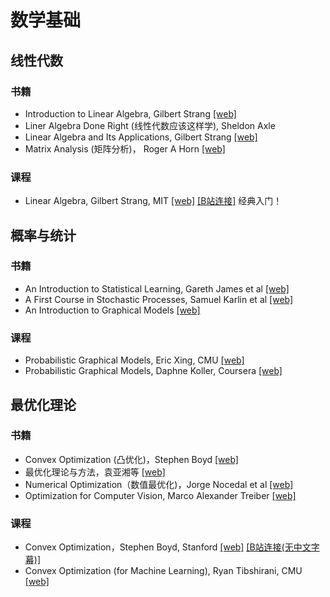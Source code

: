 # 数学基础

## 线性代数
### 书籍
- Introduction to Linear Algebra, Gilbert Strang [[web]](http://math.mit.edu/~gs/linearalgebra/)
- Liner Algebra Done Right (线性代数应该这样学), Sheldon Axle
- Linear Algebra and Its Applications, Gilbert Strang [[web]](http://www.math.hcmus.edu.vn/~bxthang/Linear%20algebra%20and%20its%20applications.pdf)
- Matrix Analysis (矩阵分析)， Roger A Horn [[web]](http://www.cse.zju.edu.cn/eclass/attachments/2015-10/01-1446086008-145421.pdf)

### 课程
- Linear Algebra, Gilbert Strang, MIT [[web]](https://ocw.mit.edu/courses/mathematics/18-06-linear-algebra-spring-2010/) [[B站连接]](https://www.bilibili.com/video/av15463995) 经典入门！

## 概率与统计
### 书籍
- An Introduction to Statistical Learning, Gareth James et al [[web]](http://www-bcf.usc.edu/~gareth/ISL/)
- A First Course in Stochastic Processes, Samuel Karlin et al [[web]](https://labs.xjtudlc.com/labs/wldmt/reading%20list/books/Probability%20and%20stochastic%20processes/A%20First%20Course%20in%20Stochastic%20Processes.pdf)
- An Introduction to Graphical Models [[web]](http://www.cis.upenn.edu/~mkearns/papers/barbados/jordan-tut.pdf)

### 课程
- Probabilistic Graphical Models, Eric Xing, CMU [[web]](http://www.cs.cmu.edu/~epxing/Class/10708-14/lecture.html)
- Probabilistic Graphical Models, Daphne Koller, Coursera [[web]](https://www.coursera.org/specializations/probabilistic-graphical-models)

## 最优化理论
### 书籍
- Convex Optimization (凸优化)，Stephen Boyd [[web]](https://web.stanford.edu/~boyd/cvxbook/bv_cvxbook.pdf)
- 最优化理论与方法，袁亚湘等 [[web]](https://book.douban.com/subject/1230338/)
- Numerical Optimization（数值最优化)，Jorge Nocedal et al [[web]](http://www.bioinfo.org.cn/~wangchao/maa/Numerical_Optimization.pdf)
- Optimization for Computer Vision, Marco Alexander Treiber [[web]](http://cvrs.whu.edu.cn/downloads/ebooks/Optimization%20for%20Computer%20Vision.pdf)

### 课程
- Convex Optimization，Stephen Boyd, Stanford [[web]](http://web.stanford.edu/~boyd/teaching.html) [[B站连接(无中文字幕)]](https://www.bilibili.com/video/av20201261?from=search&seid=10834073956323395893)
- Convex Optimization (for Machine Learning), Ryan Tibshirani, CMU [[web]](http://www.stat.cmu.edu/~ryantibs/convexopt/)  
